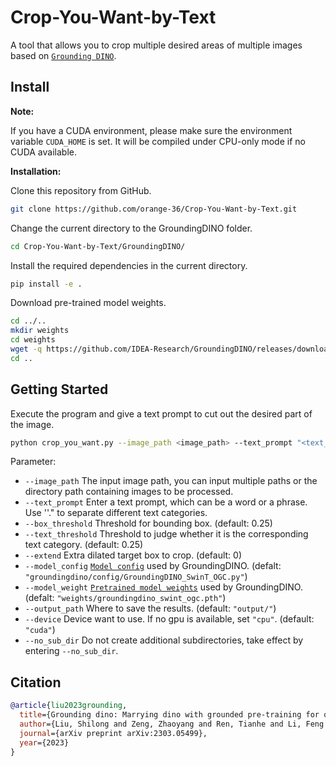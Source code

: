 # Crop-You-Want-by-Text
A tool that allows you to crop multiple desired areas of multiple images based on [`Grounding DINO`](https://github.com/IDEA-Research/GroundingDINO).

## Install 

**Note:**

If you have a CUDA environment, please make sure the environment variable `CUDA_HOME` is set. It will be compiled under CPU-only mode if no CUDA available.

**Installation:**

Clone this repository from GitHub.

```bash
git clone https://github.com/orange-36/Crop-You-Want-by-Text.git
```

Change the current directory to the GroundingDINO folder.

```bash
cd Crop-You-Want-by-Text/GroundingDINO/
```

Install the required dependencies in the current directory.

```bash
pip install -e .
```

Download pre-trained model weights.

```bash
cd ../..
mkdir weights
cd weights
wget -q https://github.com/IDEA-Research/GroundingDINO/releases/download/v0.1.0-alpha/groundingdino_swint_ogc.pth
cd ..
```

## Getting Started
Execute the program and give a text prompt to cut out the desired part of the image.
```bash
python crop_you_want.py --image_path <image_path> --text_prompt "<text_prompt>"
```

Parameter:
* `--image_path` The input image path, you can input multiple paths or the directory path containing images to be processed.
* `--text_prompt` Enter a text prompt, which can be a word or a phrase. Use ''." to separate different text categories.
* `--box_threshold` Threshold for bounding box. (default: 0.25)
* `--text_threshold` Threshold to judge whether it is the corresponding text category. (default: 0.25)
* `--extend` Extra dilated target box to crop. (default: 0)
* `--model_config` [`Model config`](https://github.com/IDEA-Research/GroundingDINO/tree/9389fa492b0188ab85d2bba902f5451c0b1528d1/groundingdino/config) used by GroundingDINO. (defalt: `"groundingdino/config/GroundingDINO_SwinT_OGC.py"`) 
* `--model_weight` [`Pretrained model weights`](https://github.com/IDEA-Research/GroundingDINO/tree/9389fa492b0188ab85d2bba902f5451c0b1528d1#luggage-checkpoints) used by GroundingDINO. (defalt: `"weights/groundingdino_swint_ogc.pth"`)
* `--output_path` Where to save the results. (default: `"output/"`)
* `--device` Device want to use. If no gpu is available, set `"cpu"`. (default: `"cuda"`)
* `--no_sub_dir` Do not create additional subdirectories, take effect by entering `--no_sub_dir`.

## Citation

```bibtex
@article{liu2023grounding,
  title={Grounding dino: Marrying dino with grounded pre-training for open-set object detection},
  author={Liu, Shilong and Zeng, Zhaoyang and Ren, Tianhe and Li, Feng and Zhang, Hao and Yang, Jie and Li, Chunyuan and Yang, Jianwei and Su, Hang and Zhu, Jun and others},
  journal={arXiv preprint arXiv:2303.05499},
  year={2023}
}
```